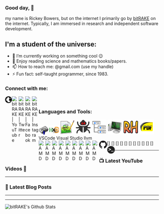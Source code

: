 ### Good day, 👋
my name is Rickey Bowers, but on the internet I primarily go by [bitRAKE][website] on the internet. Typically, I am immersed in research and independent software development.

## I'm a student of the universe:
- 🔭 I’m currently working on something cool 😉
- 📕 Enjoy reading science and mathematics books/papers.
- 📫 How to reach me: @gmail.com (use my handle)
- ⚡ Fun fact: self-taught programmer, since 1983.

### Connect with me:

[<img align="left" alt="bitRAKE.com" width="22px" src="https://raw.githubusercontent.com/iconic/open-iconic/master/svg/globe.svg" />][website]
[<img align="left" alt="bitRAKE | YouTube" width="22px" src="https://cdn.jsdelivr.net/npm/simple-icons@v3/icons/youtube.svg" />][youtube]
[<img align="left" alt="bitRAKE | Twitter" width="22px" src="https://cdn.jsdelivr.net/npm/simple-icons@v3/icons/twitter.svg" />][twitter]
[<img align="left" alt="bitRAKE | Facebook" width="22px" src="https://cdn.jsdelivr.net/npm/simple-icons@3.3.0/icons/facebook.svg" />][facebook]
[<img align="left" alt="bitRAKE | Instagram" width="22px" src="https://cdn.jsdelivr.net/npm/simple-icons@v3/icons/instagram.svg" />][instagram]

<br />

### Languages and Tools:

[![fasmg](/icons/fasm.png?raw=true)](https://flatassembler.net/)
[![HxD](/icons/HxD.png?raw=true)](https://mh-nexus.de/en/hxd/)
[![Notepad++](/icons/N++.png?raw=true)](https://notepad-plus-plus.org/)
[![x64dbg](/icons/x64dbg.png?raw=true)](https://x64dbg.com/)
[![Dependancies](/icons/Dependancies.png?raw=true)](https://github.com/lucasg/Dependencies)
[![ProcessHacker](/icons/PH.png?raw=true)](https://processhacker.sourceforge.io/)
[![Resource Hacker](/icons/RH.png?raw=true)](http://www.angusj.com/resourcehacker/)
[![SumatraPDF](/icons/SumatraPDF.png?raw=true)](https://www.sumatrapdfreader.org/free-pdf-reader.html)
<br />
VSCode
Visual Studio
llvm
<br />
[<img align="left" alt="AMD" width="22px" src="https://cdn.jsdelivr.net/npm/simple-icons@3.3.0/icons/amd.svg" />]
[<img align="left" alt="AMD" width="22px" src="https://cdn.jsdelivr.net/npm/simple-icons@3.3.0/icons/intel.svg" />]
[<img align="left" alt="AMD" width="22px" src="https://cdn.jsdelivr.net/npm/simple-icons@3.3.0/icons/wolframlanguage.svg" />]
[<img align="left" alt="AMD" width="22px" src="https://cdn.jsdelivr.net/npm/simple-icons@3.3.0/icons/wolframmathematica.svg" />]
[<img align="left" alt="AMD" width="22px" src="https://cdn.jsdelivr.net/npm/simple-icons@3.3.0/icons/stackexchange.svg" />]
[<img align="left" alt="AMD" width="22px" src="https://cdn.jsdelivr.net/npm/simple-icons@3.3.0/icons/wikipedia.svg" />]
[<img align="left" alt="AMD" width="22px" src="https://cdn.jsdelivr.net/npm/simple-icons@3.3.0/icons/windows95.svg" />]
[<img align="left" alt="AMD" width="22px" src="https://cdn.jsdelivr.net/npm/simple-icons@3.3.0/icons/windows.svg" />]
[<img align="left" alt="AMD" width="22px" src="https://cdn.jsdelivr.net/npm/simple-icons@3.3.0/icons/arxiv.svg" />]
[<img align="left" alt="GitHub" width="26px" src="https://raw.githubusercontent.com/github/explore/78df643247d429f6cc873026c0622819ad797942/topics/github/github.png" />]
[<img align="left" alt="HTML5" width="26px" src="https://raw.githubusercontent.com/github/explore/80688e429a7d4ef2fca1e82350fe8e3517d3494d/topics/terminal/terminal.png" />]
<br />

---
### 📺 Latest YouTube Videos 📸
<!-- YOUTUBE:START -->
<!-- YOUTUBE:END -->

---
### 📕 Latest Blog Posts
<!-- STACKOVERFLOW:START -->
<!-- STACKOVERFLOW:END -->
---
<!-- BLOG-POST-LIST:START -->
<!-- BLOG-POST-LIST:END -->

---
<img align="left" alt="bitRAKE's Github Stats" src="https://github-readme-stats.vercel.app/api?username=bitRAKE&show_icons=true&hide_border=true" />

[website]: https://bitRAKE.code
[twitter]: https://twitter.com/bitRAKE
[youtube]: https://youtube.com/bitRAKE
[instagram]: https://instagram.com/bitRAKE
[facebook]: https://facebook.com
